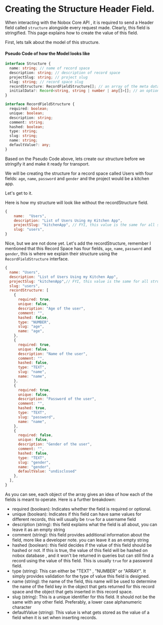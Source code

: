 # Creating the Structure Header Field.
When interacting with the Nobox Core API , it is required to send a Header field called `structure` alongside every request made. Clearly, this field is stringified. This page explains how to create the value of this field.

First, lets talk about the model of this structure.

#### Pseudo Code of how the Model looks like
```ts
interface Structure {
  name: string; // name of record space
  description: string; // description of record space
  projectSlug: string; // project slug 
  slug: string; // record space slug
  recordStructure: RecordFieldStructure[]; // an array of the meta data of each record space field
  initialData?: Record<string, string | number | any[]>[]; // an optional array of records that follows the validation criteria of the meta data of the record space field
}

interface RecordFieldStructure {
  required: boolean;
  unique: boolean;
  description: string;
  comment: string;
  hashed: boolean;
  type: string;
  slug: string;
  name: string;
  defaultValue?: any;
}
```

Based on the Pseudo Code above, lets create our structure before we stringify it and make it ready for transport.

We will be creating the structure for a record space called Users with four fields: `age`, `name`, `password` and `gender` and the project would be a kitchen app.

Let's get to it.

Here is how my structure will look like without the recordStructure field.

```js
{
    name:  "Users",
    description: "List of Users Using my Kitchen App",
    projectSlug: "kitchenApp", // FYI, this value is the same for all structures you create
    slug: "users",
}
```
Nice, but we are not done yet. Let's add the recordStructure, remember I mentioned that this Record Space has four fields,
`age`, `name`, `password` and `gender`, this is where we explain their structure using the `RecordFieldStructure` interface.

```js
{
  name: "Users",
  description: "List of Users Using my Kitchen App",
  projectSlug: "kitchenApp",// FYI, this value is the same for all structures you create
  slug: "users",
  recordStructure: [
    {
      required: true,
      unique: false,
      description: "Age of the user",
      comment: "",
      hashed: false,
      type: "NUMBER",
      slug: "age",
      name: "age",
    },
    {
      required: true,
      unique: false,
      description: "Name of the user",
      comment: "",
      hashed: false,
      type: "TEXT",
      slug: "name",
      name: "name",
    },
    {
      required: true,
      unique: false,
      description: "Password of the user",
      comment: "",
      hashed: true,
      type: "TEXT",
      slug: "password",
      name: "name",
    },
    {
      required: false,
      unique: false,
      description: "Gender of the user",
      comment: "",
      hashed: false,
      type: "TEXT",
      slug: "gender",
      name: "gender",
      defaultValue: "undisclosed"
    },
  ],
}
```

As you can see, each object of the array gives an idea of how each of the fields is meant to operate. Here is a further breakdown:
- required (boolean): Indicates whether the field is required or optional.
- unique (boolean): Indicates if this field can have same values for different records, this will usually be `true` for a username field
- description (string): this field explains what the field is all about, you can leave it as an empty string
- comment (string): this field provides additional information about the field, more like a developer note. you can leave it as an empty string
- hashed (boolean): this field decides if the value of this field should be hashed or not. If this is true, the value of this field will be hashed on nobox database , and it won't be returned in queries but can still find a record using the value of this field. This is usually `true` for a password field.
- type (string): This can either be "TEXT" ,  "NUMBER" or "ARRAY". It simply provides validation for the type of value this field is designed.
- name (string): the name of the field, this name will be used to determine the name of the field key in the object that gets returned for this record space and the object that gets inserted in this record space. 
- slug (string): This is a unique identifier for this field. It should not be the same with any other field. Preferably, a lower case alphanumeric character 
- defaultValue (string): This value is what gets stored as the value of a field when it is set when inserting records.

